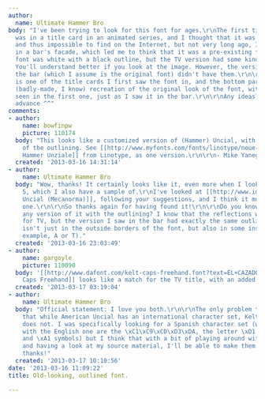 ```yaml
---
author:
  name: Ultimate Hammer Bro
body: "I've been trying to look for this font for ages.\r\nThe first time I saw it
  was in a title card in an animated series, and I thought that it was custom made,
  and thus impossible to find on the Internet, but not very long ago, I found it used
  in a bar's facade, which led me to think that it was a pre-existing font.\r\n\r\nThe
  font was white with a black outline, but the TV version had some kind of \"reflections\".
  You'll understand better if you look at the image. However, the version I saw in
  the bar (which I assume is the original font) didn't have them.\r\n\r\nThe top image
  is one of the title cards I first saw the font in, and the bottom part is my own
  (badly-made, I know) recreation of the original look of the font, without the \"reflections\"
  seen in the first one, just as I saw it in the bar.\r\n\r\nAny ideas? Thanks in
  advance ^^"
comments:
- author:
    name: bowfinpw
    picture: 110174
  body: "This looks like a customized version of (Hammer) Uncial, with the addition
    of the outlining. See [[http://www.myfonts.com/fonts/linotype/neue-hammer-unziale/|Neue
    Hammer Unziale]] from Linotype, as one version.\r\n\r\n- Mike Yanega"
  created: '2013-03-16 14:31:14'
- author:
    name: Ultimate Hammer Bro
  body: "Wow, thanks! It certainly looks like it, even more when I look at number
    5, which I also have a sample of.\r\nI've looked at [[http://www.identifont.com/show?BDR|American
    Uncial (Mecanorma)]], following your suggestions, and I think it must be this
    one.\r\n\r\nSo thanks again for having found it!\r\n\r\nDo you know if there is
    any version of it with the outlining? I know that the reflections were custom-made
    for TV, but the version I saw in the bar had exactly the same outlining, which
    isn't just in the outside borders of the font, but also in some inside parts (for
    example, A or T)."
  created: '2013-03-16 23:03:49'
- author:
    name: gargoyle
    picture: 110090
  body: '[[http://www.dafont.com/kelt-caps-freehand.font?text=EL+CAZADOR+DE+PIRATAS|Kelt
    Caps Freehand]] looks like a match for the TV title, with an added outline/shadow.'
  created: '2013-03-17 03:19:04'
- author:
    name: Ultimate Hammer Bro
  body: "Official statement: I love you both.\r\n\r\nThe only problem there is is
    that while American Uncial has an international character set, Kelt Caps Freehand
    does not. I was specifically looking for a Spanish character set (whose only differences
    with the English one are the \xC1\xC9\xCD\xD3\xDA, the letter \xD1 and the \xBF
    and \xA1 symbols) but I think that with a bit of playing around with the font
    and having a look at my source material, I'll be able to make them.\r\n\r\nAgain,
    thanks!"
  created: '2013-03-17 10:10:56'
date: '2013-03-16 11:09:22'
title: Old-looking, outlined font.

---
```

